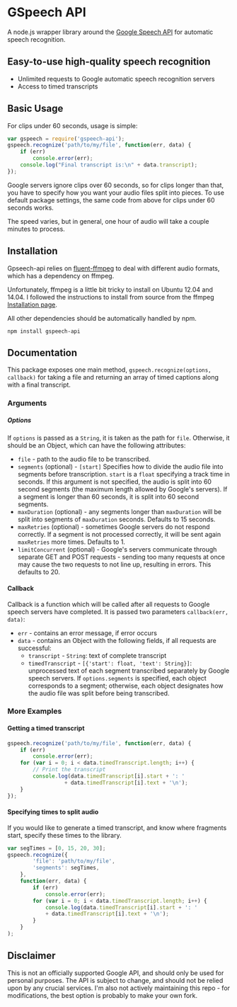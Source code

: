 # GSpeech API

A node.js wrapper library around the [Google Speech API](https://www.google.com/intl/en/chrome/demos/speech.html) for automatic speech recognition.

## Easy-to-use high-quality speech recognition

 * Unlimited requests to Google automatic speech recognition servers
 * Access to timed transcripts

## Basic Usage

For clips under 60 seconds, usage is simple:

```javascript
var gspeech = require('gspeech-api');
gspeech.recognize('path/to/my/file', function(err, data) {
    if (err) 
        console.error(err);
    console.log("Final transcript is:\n" + data.transcript);
});
```

Google servers ignore clips over 60 seconds, so for clips longer than that, you have to specify how you want your audio files split into pieces. To use default package settings, the same code from above for clips under 60 seconds works.

The speed varies, but in general, one hour of audio will take a couple minutes to process.

## Installation

Gpseech-api relies on [fluent-ffmpeg](https://www.npmjs.com/package/fluent-ffmpeg) to deal with different audio formats, which has a dependency on ffmpeg. 

Unfortunately, ffmpeg is a little bit tricky to install on Ubuntu 12.04 and 14.04. I followed the instructions to install from source from the ffmpeg [Installation page](https://trac.ffmpeg.org/wiki/CompilationGuide/Ubuntu).

All other dependencies should be automatically handled by npm.

`npm install gspeech-api`

## Documentation

This package exposes one main method, `gspeech.recognize(options, callback)` for taking a file and returning an array of timed captions along with a final transcript.

### Arguments

##### Options 

If `options` is passed as a `String`, it is taken as the path for `file`. Otherwise, it should be an Object, which can have the following attributes:

 * `file` - path to the audio file to be transcribed.  
 * `segments` (optional) - `[start]` Specifies how to divide the audio file into segments before transcription. `start` is a `float` specifying a track time in seconds. If this argument is not specified, the audio is split into 60 second segments (the maximum length allowed by Google's servers). If a segment is longer than 60 seconds, it is split into 60 second segments.
 * `maxDuration` (optional) - any segments longer than `maxDuration` will be split into segments of `maxDuration` seconds. Defaults to 15 seconds.
 * `maxRetries` (optional) - sometimes Google servers do not respond correctly. If a segment is not processed correctly, it will be sent again `maxRetries` more times. Defaults to 1.
 * `limitConcurrent` (optional) - Google's servers communicate through separate GET and POST requests - sending too many requests at once may cause the two requests to not line up, resulting in errors. This defaults to 20.

#### Callback

Callback is a function which will be called after all requests to Google speech servers have completed. It is passed two parameters `callback(err, data)`:
 * `err` - contains an error message, if error occurs
 * `data` - contains an Object with the following fields, if all requests are successful:
   * `transcript` - `String`: text of complete transcript
   * `timedTranscript` - `[{'start': float, 'text': String}]`: unprocessed text of each segment transcribed separately by Google speech servers. If `options.segments` is specified, each object corresponds to a segment; otherwise, each object designates how the audio file was split before being transcribed. 

### More Examples


#### Getting a timed transcript

```javascript
gspeech.recognize('path/to/my/file', function(err, data) {
    if (err) 
        console.error(err);
    for (var i = 0; i < data.timedTranscript.length; i++) {
        // Print the transcript
        console.log(data.timedTranscript[i].start + ': ' 
                  + data.timedTranscript[i].text + '\n');
    }
});
```

#### Specifying times to split audio

If you would like to generate a timed transcript, and know where fragments start, specify these times to the library.

```javascript
var segTimes = [0, 15, 20, 30];
gspeech.recognize({
        'file': 'path/to/my/file',
        'segments': segTimes,
    }, 
    function(err, data) {
        if (err) 
            console.error(err);
        for (var i = 0; i < data.timedTranscript.length; i++) {
            console.log(data.timedTranscript[i].start + ': ' 
            + data.timedTranscript[i].text + '\n');
        }
    }
);
```

## Disclaimer

This is not an officially supported Google API, and should only be used for personal purposes. The API is subject to change, and should not be relied upon by any crucial services. I'm also not actively maintaining this repo - for modifications, the best option is probably to make your own fork.
